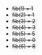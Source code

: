 - ~~fib(1) = 1~~
- ~~fib(2) = 1~~
- ~~fib(3) = 2~~
- ~~fib(4) = 3~~
- ~~fib(5) = 5~~
- ~~fib(0) = 0~~
- ~~fib(6) = 8~~
